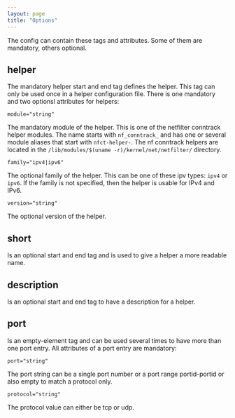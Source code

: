 ```yaml
---
layout: page
title: "Options"
---
```


The config can contain these tags and attributes. Some of them are mandatory, others optional.

## helper

The mandatory helper start and end tag defines the helper. This tag can only be used once in a helper configuration file. There is one mandatory and two optionsl attributes for helpers:

    module="string"

The mandatory module of the helper. This is one of the netfilter conntrack helper modules. The name starts with `nf_conntrack_` and has one or several module aliases that start with `nfct-helper-`. The nf conntrack helpers are located in the `/lib/modules/$(uname -r)/kernel/net/netfilter/` directory.

    family="ipv4|ipv6"

The optional family of the helper. This can be one of these ipv types: `ipv4` or `ipv6`. If the family is not specified, then the helper is usable for IPv4 and IPv6.

    version="string"

The optional version of the helper.

## short

Is an optional start and end tag and is used to give a helper a more readable name.

## description

Is an optional start and end tag to have a description for a helper.

## port

Is an empty-element tag and can be used several times to have more than one port entry. All attributes of a port entry are mandatory:

    port="string"

The port string can be a single port number or a port range portid-portid or also empty to match a protocol only.

    protocol="string"

The protocol value can either be tcp or udp.
